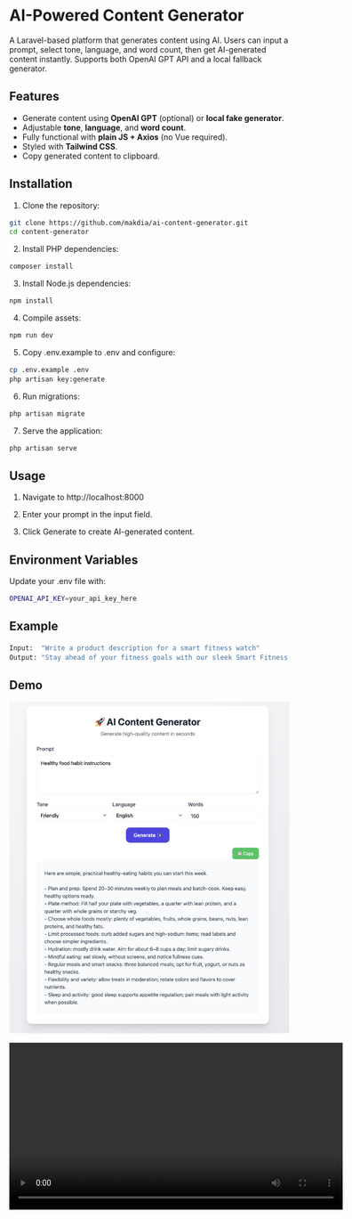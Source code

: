 # AI-Powered Content Generator

A Laravel-based platform that generates content using AI. Users can input a prompt, select tone, language, and word count, then get AI-generated content instantly. Supports both OpenAI GPT API and a local fallback generator.

## Features

- Generate content using **OpenAI GPT** (optional) or **local fake generator**.
- Adjustable **tone**, **language**, and **word count**.
- Fully functional with **plain JS + Axios** (no Vue required).
- Styled with **Tailwind CSS**.
- Copy generated content to clipboard.

## Installation

1. Clone the repository:

```bash
git clone https://github.com/makdia/ai-content-generator.git
cd content-generator
```

2. Install PHP dependencies:

```bash
composer install
```

3. Install Node.js dependencies:

```bash
npm install
```

4. Compile assets:

```bash
npm run dev
```

5. Copy .env.example to .env and configure:

```bash
cp .env.example .env
php artisan key:generate
```

6. Run migrations:

```bash
php artisan migrate
```

7. Serve the application:

```bash
php artisan serve  
```

## Usage

1. Navigate to http://localhost:8000

2. Enter your prompt in the input field.

3. Click Generate to create AI-generated content.


## Environment Variables

Update your .env file with:

```bash
OPENAI_API_KEY=your_api_key_here
```

## Example

```bash
Input:  "Write a product description for a smart fitness watch"
Output: "Stay ahead of your fitness goals with our sleek Smart Fitness Watch – track your heart rate, steps, and sleep patterns with precision..."
```

## Demo

![Demo Screenshot](https://github.com/makdia/ai-content-generator/blob/main/assets/screenshots/screenshot.png)

<video width="600" controls>
  <source src="assets/demo/demo.mp4" type="video/mp4">
  Your browser does not support the video tag.
</video>
